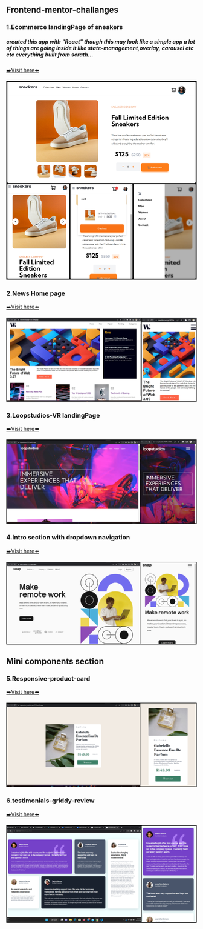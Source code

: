 ## Frontend-mentor-challanges

### 1.Ecommerce landingPage of sneakers

##### created this app with "React" though this may look like a simple app a lot of things are going inside it like state-management,overlay, carousel etc etc everything built from scrath...

<a href="https://ecommerce-sneakers-home7070.netlify.app/" height="60%">➡️Visit here⬅️ </a>

<img src="./completed-imgs/ecommerce-landing-page.jpg"  />

### 2.News Home page

<a href="https://newshomepage7070.netlify.app/">➡️Visit here⬅️ </a>

<img src="./completed-imgs/news-web3.0.jpg"  />

### 3.Loopstudios-VR landingPage

<a href="https://loopstudios7070.netlify.app/">➡️Visit here⬅️ </a>

<img src="./completed-imgs/loop-studios.jpg"  />

### 4.Intro section with dropdown navigation

<a href="https://snap-remote7070.netlify.app/">➡️Visit here⬅️ </a>

<img src="./completed-imgs/intro-section-with-drop-down.jpg"  />

## Mini components section

### 5.Responsive-product-card

<a href="https://responsive-product-card7070.netlify.app/">➡️Visit here⬅️ </a>

<img src="./completed-imgs/reponsive-image-card.jpg"  />

### 6.testimonials-griddy-review

<a href="https://griddy-review7070.netlify.app/">➡️Visit here⬅️ </a>

<img src="./completed-imgs/griddy-review.jpg"  />
